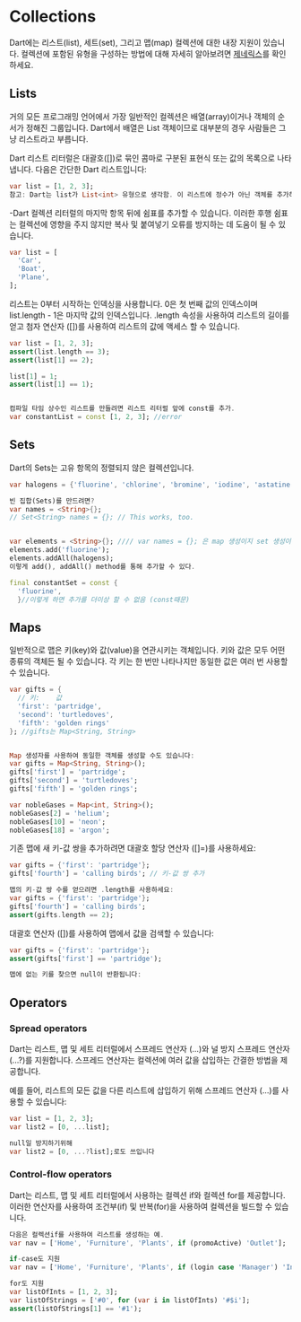 # Collections

Dart에는 리스트(list), 세트(set), 그리고 맵(map) 컬렉션에 대한 내장 지원이 있습니다. 컬렉션에 포함된 유형을 구성하는 방법에 대해 자세히 알아보려면 [제네릭스](https://dart.dev/guides/language/language-tour#generics)를 확인하세요.

## Lists

거의 모든 프로그래밍 언어에서 가장 일반적인 컬렉션은 배열(array)이거나 객체의 순서가 정해진 그룹입니다. Dart에서 배열은 List 객체이므로 대부분의 경우 사람들은 그냥 리스트라고 부릅니다.

Dart 리스트 리터럴은 대괄호([])로 묶인 콤마로 구분된 표현식 또는 값의 목록으로 나타냅니다. 다음은 간단한 Dart 리스트입니다:

```dart
var list = [1, 2, 3];
참고: Dart는 list가 List<int> 유형으로 생각함. 이 리스트에 정수가 아닌 객체를 추가하려고 하면 분석기 또는 런타임이 오류를 발생.
````

-Dart 컬렉션 리터럴의 마지막 항목 뒤에 쉼표를 추가할 수 있습니다. 이러한 후행 쉼표는 컬렉션에 영향을 주지 않지만 복사 및 붙여넣기 오류를 방지하는 데 도움이 될 수 있습니다.
```dart
var list = [
  'Car',
  'Boat',
  'Plane',
];
```
리스트는 0부터 시작하는 인덱싱을 사용합니다. 0은 첫 번째 값의 인덱스이며 list.length - 1은 마지막 값의 인덱스입니다. .length 속성을 사용하여 리스트의 길이를 얻고 첨자 연산자 ([])를 사용하여 리스트의 값에 액세스 할 수 있습니다.

```dart
var list = [1, 2, 3];
assert(list.length == 3);
assert(list[1] == 2);

list[1] = 1;
assert(list[1] == 1);


컴파일 타임 상수인 리스트를 만들려면 리스트 리터럴 앞에 const를 추가.
var constantList = const [1, 2, 3]; //error
```

## Sets

Dart의 Sets는 고유 항목의 정렬되지 않은 컬렉션입니다.
```dart
var halogens = {'fluorine', 'chlorine', 'bromine', 'iodine', 'astatine'};

빈 집합(Sets)를 만드려면?
var names = <String>{};
// Set<String> names = {}; // This works, too.


var elements = <String>{}; //// var names = {}; 은 map 생성이지 set 생성이 아니다.
elements.add('fluorine');
elements.addAll(halogens);
이렇게 add(), addAll() method를 통해 추가할 수 있다.

final constantSet = const {
  'fluorine',
  }//이렇게 하면 추가를 더이상 할 수 없음 (const때문)
```

## Maps
일반적으로 맵은 키(key)와 값(value)을 연관시키는 객체입니다. 키와 값은 모두 어떤 종류의 객체든 될 수 있습니다. 각 키는 한 번만 나타나지만 동일한 값은 여러 번 사용할 수 있습니다. 

```dart
var gifts = {
  // 키:    값
  'first': 'partridge',
  'second': 'turtledoves',
  'fifth': 'golden rings'
}; //gifts는 Map<String, String>


Map 생성자를 사용하여 동일한 객체를 생성할 수도 있습니다:
var gifts = Map<String, String>();
gifts['first'] = 'partridge';
gifts['second'] = 'turtledoves';
gifts['fifth'] = 'golden rings';

var nobleGases = Map<int, String>();
nobleGases[2] = 'helium';
nobleGases[10] = 'neon';
nobleGases[18] = 'argon';
```
기존 맵에 새 키-값 쌍을 추가하려면 대괄호 할당 연산자 ([]=)를 사용하세요:
```dart
var gifts = {'first': 'partridge'};
gifts['fourth'] = 'calling birds'; // 키-값 쌍 추가

맵의 키-값 쌍 수를 얻으려면 .length를 사용하세요:
var gifts = {'first': 'partridge'};
gifts['fourth'] = 'calling birds';
assert(gifts.length == 2);

```
대괄호 연산자 ([])를 사용하여 맵에서 값을 검색할 수 있습니다:
```dart
var gifts = {'first': 'partridge'};
assert(gifts['first'] == 'partridge');

맵에 없는 키를 찾으면 null이 반환됩니다:
```


## Operators
### Spread operators
Dart는 리스트, 맵 및 세트 리터럴에서 스프레드 연산자 (...)와 널 방지 스프레드 연산자 (...?)를 지원합니다. 스프레드 연산자는 컬렉션에 여러 값을 삽입하는 간결한 방법을 제공합니다.

예를 들어, 리스트의 모든 값을 다른 리스트에 삽입하기 위해 스프레드 연산자 (...)를 사용할 수 있습니다:


```dart
var list = [1, 2, 3];
var list2 = [0, ...list];

null일 방지하기위해 
var list2 = [0, ...?list];로도 쓰입니다
```

### Control-flow operators
Dart는 리스트, 맵 및 세트 리터럴에서 사용하는 컬렉션 if와 컬렉션 for를 제공합니다. 이러한 연산자를 사용하여 조건부(if) 및 반복(for)을 사용하여 컬렉션을 빌드할 수 있습니다.
```dart
다음은 컬렉션if를 사용하여 리스트를 생성하는 예.
var nav = ['Home', 'Furniture', 'Plants', if (promoActive) 'Outlet'];

if-case도 지원
var nav = ['Home', 'Furniture', 'Plants', if (login case 'Manager') 'Inventory'];

for도 지원
var listOfInts = [1, 2, 3];
var listOfStrings = ['#0', for (var i in listOfInts) '#$i'];
assert(listOfStrings[1] == '#1');
```



